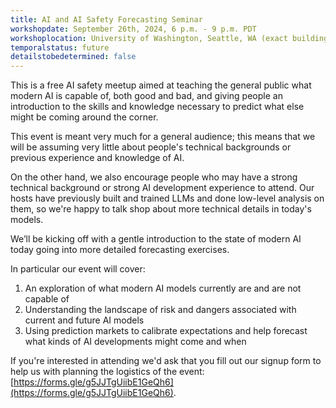 ```yaml
---
title: AI and AI Safety Forecasting Seminar
workshopdate: September 26th, 2024, 6 p.m. - 9 p.m. PDT
workshoplocation: University of Washington, Seattle, WA (exact building TBD)
temporalstatus: future
detailstobedetermined: false
---
```


This is a free AI safety meetup aimed at teaching the general public what modern AI
is capable of, both good and bad, and giving people an introduction to the
skills and knowledge necessary to predict what else might be coming around the
corner.

This event is meant very much for a general audience; this means that we will
be assuming very little about people's technical backgrounds or previous
experience and knowledge of AI. 

On the other hand, we also encourage people who may have a strong technical
background or strong AI development experience to attend.  Our hosts have
previously built and trained LLMs and done low-level analysis on them, so we're
happy to talk shop about more technical details in today's models.

We’ll be kicking off with a gentle introduction to the state of modern AI today 
going into more detailed forecasting exercises.

In particular our event will cover:

1. An exploration of what modern AI models currently are and are not capable of
2. Understanding the landscape of risk and dangers associated with current and future AI models
3. Using prediction markets to calibrate expectations and help forecast what kinds of AI developments might come and when

If you're interested in attending we'd ask that you fill out our signup form to help us with planning the logistics of the event: [https://forms.gle/g5JJTgUiibE1GeQh6](https://forms.gle/g5JJTgUiibE1GeQh6).
